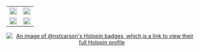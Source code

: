 <div align="center">
  
<table>
  <tr>
    <td width="50%">
      <img width="100%" src="https://github-readme-stats.vercel.app/api?username=nxtcarson&show_icons=true&theme=apprentice&bg_color=30,e96443,904e95&title_color=fff&text_color=fff&hide_border=true">
    </td>
    <td width="50%">
      <img width="100%" src="https://github-readme-activity-graph.vercel.app/graph?username=nxtcarson&theme=rogue&bg_color=30,e96443,904e95&color=fff&line=fff&point=fff&hide_border=true">
    </td>
  </tr>
  <tr>
    <td width="50%">
      <img width="100%" src="https://github-readme-stats.vercel.app/api/top-langs/?username=nxtcarson&layout=compact&theme=apprentice&bg_color=30,e96443,904e95&title_color=fff&text_color=fff&hide_border=true">
    </td>
    <td width="50%">
      <img width="100%" src="https://github-profile-trophy.vercel.app/?username=nxtcarson&theme=darkhub&no-frame=true&column=3&row=2">
    </td>
  </tr>
</table>

[![An image of @nxtcarson's Holopin badges, which is a link to view their full Holopin profile](https://holopin.me/nxtcarson)](https://holopin.io/@nxtcarson)

</div> 
